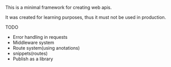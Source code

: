 This is a minimal framework for creating web apis.

It was created for learning purposes, thus it must not be used in production.

TODO
- Error handling in requests
- Middleware system
- Route system(using anotations)
- snippets(routes)
- Publish as a library